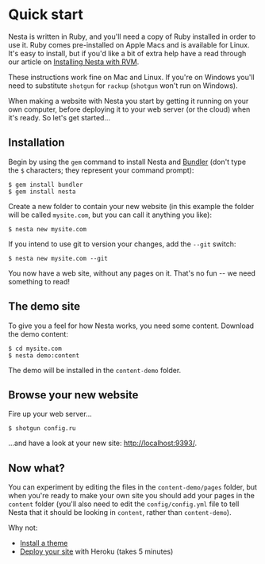 # Quick start

Nesta is written in Ruby, and you'll need a copy of Ruby installed in
order to use it. Ruby comes pre-installed on Apple Macs and is available
for Linux. It's easy to install, but if you'd like a bit of extra help
have a read through our article on [Installing Nesta with RVM][with-rvm].

These instructions work fine on Mac and Linux. If you're on Windows
you'll need to substitute `shotgun` for `rackup` (`shotgun` won't run on
Windows).

When making a website with Nesta you start by getting it running on your
own computer, before deploying it to your web server (or the cloud) when
it's ready. So let's get started...

## Installation

Begin by using the `gem` command to install Nesta and [Bundler][bundler]
(don't type the `$` characters; they represent your command prompt):

    $ gem install bundler
    $ gem install nesta

Create a new folder to contain your new website (in this example the
folder will be called `mysite.com`, but you can call it anything you
like):

    $ nesta new mysite.com

If you intend to use git to version your changes, add the `--git`
switch:

    $ nesta new mysite.com --git

You now have a web site, without any pages on it. That's no fun -- we
need something to read!

## The demo site

To give you a feel for how Nesta works, you need some content. Download
the demo content:

    $ cd mysite.com
    $ nesta demo:content

The demo will be installed in the `content-demo` folder.

## Browse your new website

Fire up your web server...

    $ shotgun config.ru
    
...and have a look at your new site:
[http://localhost:9393/](http://localhost:9393/).

## Now what?

You can experiment by editing the files in the `content-demo/pages`
folder, but when you're ready to make your own site you should add your
pages in the `content` folder (you'll also need to edit the
`config/config.yml` file to tell Nesta that it should be looking in
`content`, rather than `content-demo`).

Why not:

 - [Install a theme](/docs/config/theme)
 - [Deploy your site](/docs/deployment) with Heroku (takes 5 minutes)

[with-rvm]: /docs/running-nesta-with-rvm
[bundler]: http://gembundler.com
